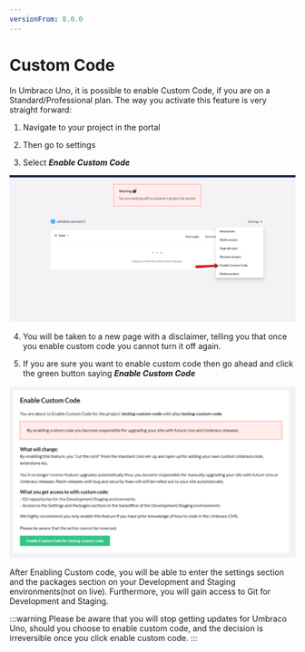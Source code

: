 ```yaml
---
versionFrom: 8.0.0
---
```


# Custom Code

In Umbraco Uno, it is possible to enable Custom Code, if you are on a Standard/Professional plan.
The way you activate this feature is very straight forward:

1. Navigate to your project in the portal

2. Then go to settings

3. Select ***Enable Custom Code***

![this image shows what the menu looks like](images/Enable-Custom-Code.png)

4. You will be taken to a new page with a disclaimer, telling you that once you enable custom code you cannot turn it off again.

5. If you are sure you want to enable custom code then go ahead and click the green button saying ***Enable Custom Code***

![this image shows what the disclimer page looks like](images/warning-page.png)

After Enabling Custom code, you will be able to enter the settings section and the packages section on your Development and Staging environments(not on live).
Furthermore, you will gain access to Git for Development and Staging.

:::warning
Please be aware that you will stop getting updates for Umbraco Uno, should you choose to enable custom code, and the decision is irreversible once you click enable custom code.
:::
